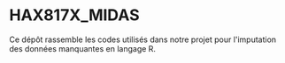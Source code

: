 # HAX817X_MIDAS
Ce dépôt rassemble les codes utilisés dans notre projet pour l'imputation des données manquantes en langage R.
